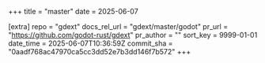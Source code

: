 +++
title = "master"
date = 2025-06-07

[extra]
repo = "gdext"
docs_rel_url = "gdext/master/godot"
pr_url = "https://github.com/godot-rust/gdext"
pr_author = ""
sort_key = 9999-01-01
date_time = 2025-06-07T10:36:59Z
commit_sha = "0aadf768ac47970ca5cc3dd52e7b3dd146f7b572"
+++


